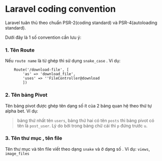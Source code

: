 # Laravel coding convention

Laravel tuân thủ theo chuẩn PSR-2(coding standard) và PSR-4(autoloading standard).

Dưới đây là 1 số convention cần lưu ý:
 

### 1.  Tên Route
 Nếu `route name` là từ ghép  thì sử dụng `snake_case` . Ví dụ:
 ```
     Route('/download-file', [
         'as' => 'download_file',
         'uses' => ''FileController@download
         ])
 ```
 
### 2. Tên bảng Pivot 
  Tên bảng pivot được ghép tên dạng số ít của 2 bảng quan hệ theo thứ tự alpha bet.
  Ví dụ: 
  > bảng thứ nhất tên `users`, bảng thứ hai có tên `posts` thì bảng pivot có tên là `post_user`.
  Lý do bởi trong bảng chữ cái thì `p` đứng trước `u`.
  
### 3. Tên thư mục , tên file
  Tên thư mục và tên file viết theo dạng `snake` và ở dạng số .
  Ví dụ: `views`, `image_files`
 